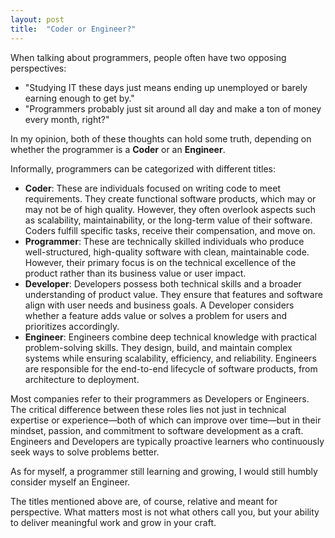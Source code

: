 ```yaml
---
layout: post
title:  "Coder or Engineer?"
---
```

When talking about programmers, people often have two opposing perspectives:  
- "Studying IT these days just means ending up unemployed or barely earning enough to get by."  
- "Programmers probably just sit around all day and make a ton of money every month, right?"  

In my opinion, both of these thoughts can hold some truth, depending on whether the programmer is a **Coder** or an **Engineer**.  

Informally, programmers can be categorized with different titles:  
- **Coder**: These are individuals focused on writing code to meet requirements. They create functional software products, which may or may not be of high quality. However, they often overlook aspects such as scalability, maintainability, or the long-term value of their software. Coders fulfill specific tasks, receive their compensation, and move on.  
- **Programmer**: These are technically skilled individuals who produce well-structured, high-quality software with clean, maintainable code. However, their primary focus is on the technical excellence of the product rather than its business value or user impact.  
- **Developer**: Developers possess both technical skills and a broader understanding of product value. They ensure that features and software align with user needs and business goals. A Developer considers whether a feature adds value or solves a problem for users and prioritizes accordingly.  
- **Engineer**: Engineers combine deep technical knowledge with practical problem-solving skills. They design, build, and maintain complex systems while ensuring scalability, efficiency, and reliability. Engineers are responsible for the end-to-end lifecycle of software products, from architecture to deployment.  

Most companies refer to their programmers as Developers or Engineers. The critical difference between these roles lies not just in technical expertise or experience—both of which can improve over time—but in their mindset, passion, and commitment to software development as a craft. Engineers and Developers are typically proactive learners who continuously seek ways to solve problems better.  

As for myself, a programmer still learning and growing, I would still humbly consider myself an Engineer.

The titles mentioned above are, of course, relative and meant for perspective. What matters most is not what others call you, but your ability to deliver meaningful work and grow in your craft.